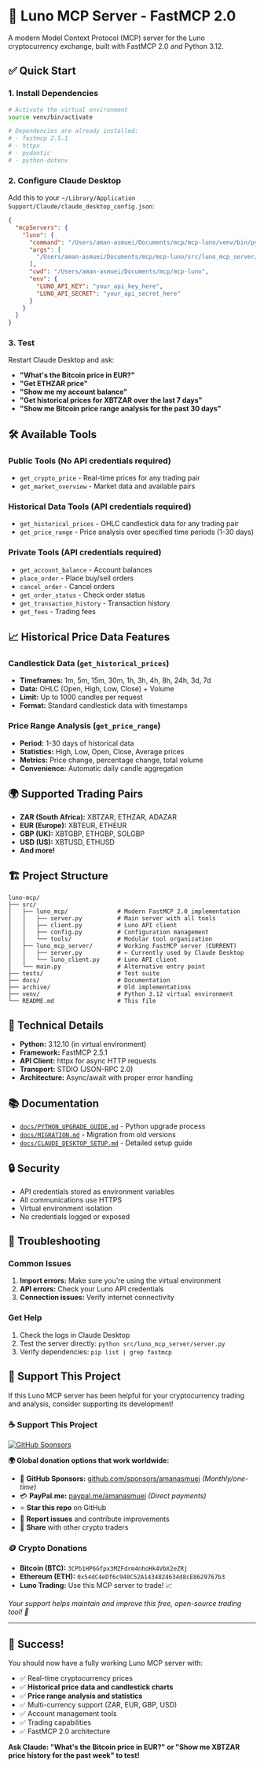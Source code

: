 # 🚀 Luno MCP Server - FastMCP 2.0

A modern Model Context Protocol (MCP) server for the Luno cryptocurrency exchange, built with FastMCP 2.0 and Python 3.12.

## ✅ Quick Start

### 1. Install Dependencies

```bash
# Activate the virtual environment
source venv/bin/activate

# Dependencies are already installed:
# - fastmcp 2.5.1
# - httpx
# - pydantic
# - python-dotenv
```

### 2. Configure Claude Desktop

Add this to your `~/Library/Application Support/Claude/claude_desktop_config.json`:

```json
{
  "mcpServers": {
    "luno": {
      "command": "/Users/aman-asmuei/Documents/mcp/mcp-luno/venv/bin/python",
      "args": [
        "/Users/aman-asmuei/Documents/mcp/mcp-luno/src/luno_mcp_server/server.py"
      ],
      "cwd": "/Users/aman-asmuei/Documents/mcp/mcp-luno",
      "env": {
        "LUNO_API_KEY": "your_api_key_here",
        "LUNO_API_SECRET": "your_api_secret_here"
      }
    }
  }
}
```

### 3. Test

Restart Claude Desktop and ask:
- **"What's the Bitcoin price in EUR?"**
- **"Get ETHZAR price"**
- **"Show me my account balance"**
- **"Get historical prices for XBTZAR over the last 7 days"**
- **"Show me Bitcoin price range analysis for the past 30 days"**

## 🛠️ Available Tools

### Public Tools (No API credentials required)
- `get_crypto_price` - Real-time prices for any trading pair
- `get_market_overview` - Market data and available pairs

### Historical Data Tools (API credentials required)
- `get_historical_prices` - OHLC candlestick data for any trading pair
- `get_price_range` - Price analysis over specified time periods (1-30 days)

### Private Tools (API credentials required)
- `get_account_balance` - Account balances
- `place_order` - Place buy/sell orders
- `cancel_order` - Cancel orders
- `get_order_status` - Check order status
- `get_transaction_history` - Transaction history
- `get_fees` - Trading fees

## 📈 Historical Price Data Features

### Candlestick Data (`get_historical_prices`)
- **Timeframes:** 1m, 5m, 15m, 30m, 1h, 3h, 4h, 8h, 24h, 3d, 7d
- **Data:** OHLC (Open, High, Low, Close) + Volume
- **Limit:** Up to 1000 candles per request
- **Format:** Standard candlestick data with timestamps

### Price Range Analysis (`get_price_range`)
- **Period:** 1-30 days of historical data
- **Statistics:** High, Low, Open, Close, Average prices
- **Metrics:** Price change, percentage change, total volume
- **Convenience:** Automatic daily candle aggregation

## 🌍 Supported Trading Pairs

- **ZAR (South Africa):** XBTZAR, ETHZAR, ADAZAR
- **EUR (Europe):** XBTEUR, ETHEUR
- **GBP (UK):** XBTGBP, ETHGBP, SOLGBP
- **USD (US):** XBTUSD, ETHUSD
- **And more!**

## 🏗️ Project Structure

```
luno-mcp/
├── src/
│   ├── luno_mcp/              # Modern FastMCP 2.0 implementation
│   │   ├── server.py          # Main server with all tools
│   │   ├── client.py          # Luno API client
│   │   ├── config.py          # Configuration management
│   │   └── tools/             # Modular tool organization
│   ├── luno_mcp_server/       # Working FastMCP server (CURRENT)
│   │   ├── server.py          # ← Currently used by Claude Desktop
│   │   └── luno_client.py     # Luno API client
│   └── main.py                # Alternative entry point
├── tests/                     # Test suite
├── docs/                      # Documentation
├── archive/                   # Old implementations
├── venv/                      # Python 3.12 virtual environment
└── README.md                  # This file
```

## 🔧 Technical Details

- **Python:** 3.12.10 (in virtual environment)
- **Framework:** FastMCP 2.5.1
- **API Client:** httpx for async HTTP requests
- **Transport:** STDIO (JSON-RPC 2.0)
- **Architecture:** Async/await with proper error handling

## 📚 Documentation

- [`docs/PYTHON_UPGRADE_GUIDE.md`](docs/PYTHON_UPGRADE_GUIDE.md) - Python upgrade process
- [`docs/MIGRATION.md`](docs/MIGRATION.md) - Migration from old versions
- [`docs/CLAUDE_DESKTOP_SETUP.md`](docs/CLAUDE_DESKTOP_SETUP.md) - Detailed setup guide

## 🔒 Security

- API credentials stored as environment variables
- All communications use HTTPS
- Virtual environment isolation
- No credentials logged or exposed

## 🚨 Troubleshooting

### Common Issues

1. **Import errors:** Make sure you're using the virtual environment
2. **API errors:** Check your Luno API credentials
3. **Connection issues:** Verify internet connectivity

### Get Help

1. Check the logs in Claude Desktop
2. Test the server directly: `python src/luno_mcp_server/server.py`
3. Verify dependencies: `pip list | grep fastmcp`

## 💖 Support This Project

If this Luno MCP server has been helpful for your cryptocurrency trading and analysis, consider supporting its development!

### ☕ Support This Project

[![GitHub Sponsors](https://img.shields.io/badge/sponsor-30363D?style=for-the-badge&logo=GitHub-Sponsors&logoColor=#EA4AAA)](https://github.com/sponsors/amanasmuei)

**🌍 Global donation options that work worldwide:**
- 💖 **GitHub Sponsors:** [github.com/sponsors/amanasmuei](https://github.com/sponsors/amanasmuei) *(Monthly/one-time)*
- 💳 **PayPal.me:** [paypal.me/amanasmuei](https://paypal.me/amanasmuei) *(Direct payments)*
- ⭐ **Star this repo** on GitHub
- 🐛 **Report issues** and contribute improvements
- 📢 **Share** with other crypto traders

### 🪙 Crypto Donations
- **Bitcoin (BTC):** `3CPb1HP6Gfpx3MZFdrm4nhoHk4VbX2eZRj`
- **Ethereum (ETH):** `0x54dC4eDf6c940C52A1434824634d8cE8629767b3`
- **Luno Trading:** Use this MCP server to trade! 📈

*Your support helps maintain and improve this free, open-source trading tool! 🚀*

---

## 🎉 Success!

You should now have a fully working Luno MCP server with:
- ✅ Real-time cryptocurrency prices
- ✅ **Historical price data and candlestick charts**
- ✅ **Price range analysis and statistics**
- ✅ Multi-currency support (ZAR, EUR, GBP, USD)
- ✅ Account management tools
- ✅ Trading capabilities
- ✅ FastMCP 2.0 architecture

**Ask Claude: "What's the Bitcoin price in EUR?" or "Show me XBTZAR price history for the past week" to test!**
